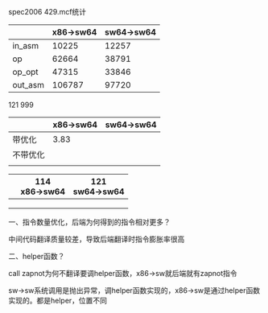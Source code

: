 spec2006 429.mcf统计

|         | x86->sw64 | sw64->sw64 |
| ------- | --------- | ---------- |
| in_asm  | 10225     | 12257      |
| op      | 62664     | 38791      |
| op_opt  | 47315     | 33846      |
| out_asm | 106787    | 97720      |

121  999

|      | x86->sw64 | sw64->sw64 |
| ---- | --------- | ---------- |
| 带优化  | 3.83      |            |
| 不带优化 |           |            |
|      |           |            |

|     | 114<br/>x86->sw64 | 121<br/>sw64->sw64 |
| --- | ----------------- | ------------------ |
|     |                   |                    |
|     |                   |                    |
|     |                   |                    |

一、指令数量优化，后端为何得到的指令相对更多？

中间代码翻译质量较差，导致后端翻译时指令膨胀率很高

二、helper函数？

call zapnot为何不翻译要调helper函数，x86->sw就后端就有zapnot指令

sw->sw系统调用是抛出异常，调helper函数实现的，x86->sw是通过helper函数实现的。都是helper，位置不同
